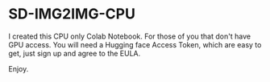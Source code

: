 # SD-IMG2IMG-CPU
I created this CPU only Colab Notebook. For those of you that don't have GPU access.  You will need a Hugging face Access Token, which are easy to get, just sign up and agree to the EULA.

Enjoy.
